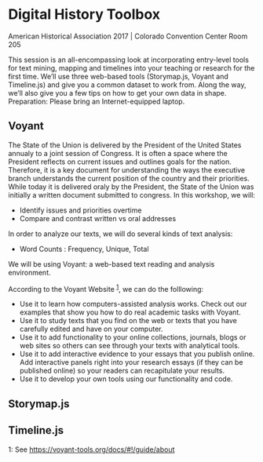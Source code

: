 # Digital History Toolbox
American Historical Association 2017 |  Colorado Convention Center Room 205  

This session is an all-encompassing look at incorporating entry-level tools 
for text mining, mapping and timelines into your teaching or research for the first time. 
We’ll use three web-based tools (Storymap.js, Voyant and Timeline.js) and give you a common
dataset to work from. Along the way, we’ll also give you a few tips on how to get your own
data in shape. Preparation: Please bring an Internet-equipped laptop.




## Voyant 

The State of the Union is delivered by the President of the United States annualy to a joint session of Congress. 
It is often a space where the President reflects on current issues and outlines goals for the nation. Therefore, it is
a key document for understanding the ways the executive branch understands the current position of the country and 
their priorities. While today it is delivered oraly by the President, the State of the Union was initially a written document 
submitted to congress. In this workshop, we will:

- Identify issues and priorities overtime
- Compare and contrast written vs oral addresses


In order to analyze our texts, we will do several kinds of text analysis:

- Word Counts : Frequency, Unique, Total
 


We will be using Voyant:  a web-based text reading and analysis environment.

According to the Voyant Website <sup>[1](#myfootnote1)</sup>, we can do the folllowing:

- Use it to learn how computers-assisted analysis works. Check out our examples that show you how to do real academic tasks with Voyant.
- Use it to study texts that you find on the web or texts that you have carefully edited and have on your computer.
- Use it to add functionality to your online collections, journals, blogs or web sites so others can see through your texts with analytical tools.
- Use it to add interactive evidence to your essays that you publish online. Add interactive panels right into your research essays (if they can be published online) so your readers can recapitulate your results.
- Use it to develop your own tools using our functionality and code. 



## Storymap.js





## Timeline.js


<a name="myfootnote1">1</a>: See https://voyant-tools.org/docs/#!/guide/about


